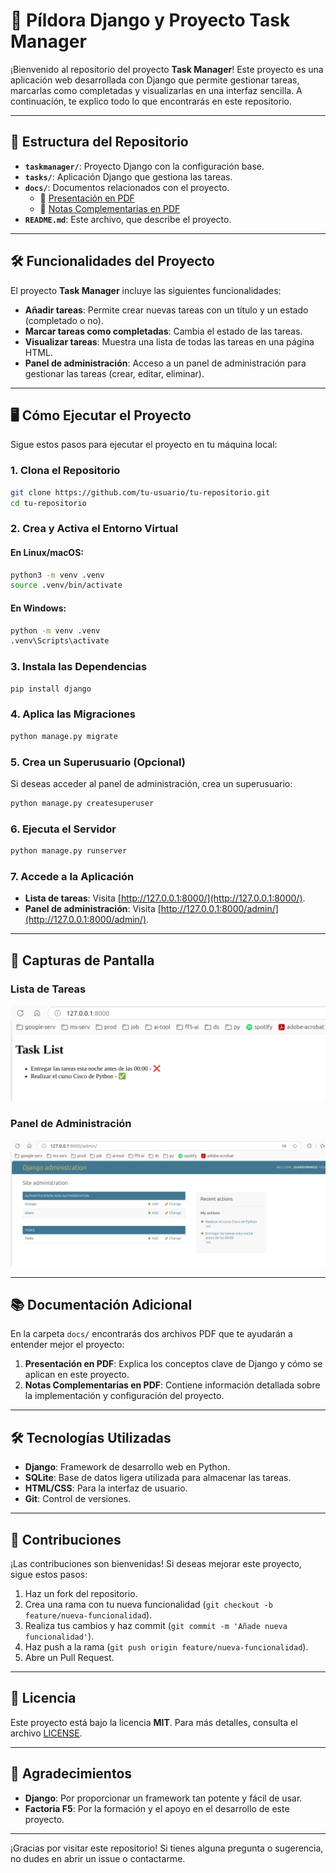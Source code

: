 # 🚀 Píldora Django y Proyecto Task Manager

¡Bienvenido al repositorio del proyecto **Task Manager**! Este proyecto es una aplicación web desarrollada con Django que permite gestionar tareas,
marcarlas como completadas y visualizarlas en una interfaz sencilla. A continuación, te explico todo lo que encontrarás en este repositorio.

---

## 📂 Estructura del Repositorio

- **`taskmanager/`**: Proyecto Django con la configuración base.
- **`tasks/`**: Aplicación Django que gestiona las tareas.
- **`docs/`**: Documentos relacionados con el proyecto.
  - 📄 [Presentación en PDF](docs/ai-django-pill-slides.pdf)
  - 📄 [Notas Complementarias en PDF](docs/ai-django-pill-notes.pdf)
- **`README.md`**: Este archivo, que describe el proyecto.

---

## 🛠️ Funcionalidades del Proyecto

El proyecto **Task Manager** incluye las siguientes funcionalidades:

- **Añadir tareas**: Permite crear nuevas tareas con un título y un estado (completado o no).
- **Marcar tareas como completadas**: Cambia el estado de las tareas.
- **Visualizar tareas**: Muestra una lista de todas las tareas en una página HTML.
- **Panel de administración**: Acceso a un panel de administración para gestionar las tareas (crear, editar, eliminar).

---

## 🖥️ Cómo Ejecutar el Proyecto

Sigue estos pasos para ejecutar el proyecto en tu máquina local:

### 1. Clona el Repositorio

```bash
git clone https://github.com/tu-usuario/tu-repositorio.git
cd tu-repositorio
```

### 2. Crea y Activa el Entorno Virtual

#### En Linux/macOS:
```bash
python3 -m venv .venv
source .venv/bin/activate
```

#### En Windows:
```bash
python -m venv .venv
.venv\Scripts\activate
```

### 3. Instala las Dependencias

```bash
pip install django
```

### 4. Aplica las Migraciones

```bash
python manage.py migrate
```

### 5. Crea un Superusuario (Opcional)

Si deseas acceder al panel de administración, crea un superusuario:

```bash
python manage.py createsuperuser
```

### 6. Ejecuta el Servidor

```bash
python manage.py runserver
```

### 7. Accede a la Aplicación

- **Lista de tareas**: Visita [http://127.0.0.1:8000/](http://127.0.0.1:8000/).
- **Panel de administración**: Visita [http://127.0.0.1:8000/admin/](http://127.0.0.1:8000/admin/).

---

## 📸 Capturas de Pantalla

### Lista de Tareas
![Lista de Tareas](imgs/task-list.png)

### Panel de Administración
![Panel de Administración](imgs/admin-panel.png)

---

## 📚 Documentación Adicional

En la carpeta `docs/` encontrarás dos archivos PDF que te ayudarán a entender mejor el proyecto:

1. **Presentación en PDF**: Explica los conceptos clave de Django y cómo se aplican en este proyecto.
2. **Notas Complementarias en PDF**: Contiene información detallada sobre la implementación y configuración del proyecto.

---

## 🛠️ Tecnologías Utilizadas

- **Django**: Framework de desarrollo web en Python.
- **SQLite**: Base de datos ligera utilizada para almacenar las tareas.
- **HTML/CSS**: Para la interfaz de usuario.
- **Git**: Control de versiones.

---

## 🌟 Contribuciones

¡Las contribuciones son bienvenidas! Si deseas mejorar este proyecto, sigue estos pasos:

1. Haz un fork del repositorio.
2. Crea una rama con tu nueva funcionalidad (`git checkout -b feature/nueva-funcionalidad`).
3. Realiza tus cambios y haz commit (`git commit -m 'Añade nueva funcionalidad'`).
4. Haz push a la rama (`git push origin feature/nueva-funcionalidad`).
5. Abre un Pull Request.

---

## 📄 Licencia

Este proyecto está bajo la licencia **MIT**. Para más detalles, consulta el archivo [LICENSE](LICENSE).

---

## 🙏 Agradecimientos

- **Django**: Por proporcionar un framework tan potente y fácil de usar.
- **Factoria F5**: Por la formación y el apoyo en el desarrollo de este proyecto.

---

¡Gracias por visitar este repositorio! Si tienes alguna pregunta o sugerencia, no dudes en abrir un issue o contactarme.

```
